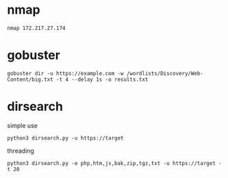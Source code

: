 # nmap

    nmap 172.217.27.174

# gobuster

    gobuster dir -u https://example.com -w /wordlists/Discovery/Web-Content/big.txt -t 4 --delay 1s -o results.txt

# dirsearch

simple use

    python3 dirsearch.py -u https://target

threading

    python3 dirsearch.py -e php,htm,js,bak,zip,tgz,txt -u https://target -t 20
